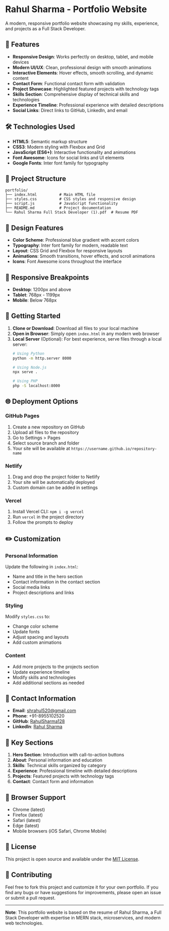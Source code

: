 # Rahul Sharma - Portfolio Website

A modern, responsive portfolio website showcasing my skills, experience, and projects as a Full Stack Developer.

## 🚀 Features

- **Responsive Design**: Works perfectly on desktop, tablet, and mobile devices
- **Modern UI/UX**: Clean, professional design with smooth animations
- **Interactive Elements**: Hover effects, smooth scrolling, and dynamic content
- **Contact Form**: Functional contact form with validation
- **Project Showcase**: Highlighted featured projects with technology tags
- **Skills Section**: Comprehensive display of technical skills and technologies
- **Experience Timeline**: Professional experience with detailed descriptions
- **Social Links**: Direct links to GitHub, LinkedIn, and email

## 🛠️ Technologies Used

- **HTML5**: Semantic markup structure
- **CSS3**: Modern styling with Flexbox and Grid
- **JavaScript (ES6+)**: Interactive functionality and animations
- **Font Awesome**: Icons for social links and UI elements
- **Google Fonts**: Inter font family for typography

## 📁 Project Structure

```
portfolio/
├── index.html          # Main HTML file
├── styles.css          # CSS styles and responsive design
├── script.js           # JavaScript functionality
├── README.md           # Project documentation
└── Rahul Sharma Full Stack Developer (1).pdf  # Resume PDF
```

## 🎨 Design Features

- **Color Scheme**: Professional blue gradient with accent colors
- **Typography**: Inter font family for modern, readable text
- **Layout**: CSS Grid and Flexbox for responsive layouts
- **Animations**: Smooth transitions, hover effects, and scroll animations
- **Icons**: Font Awesome icons throughout the interface

## 📱 Responsive Breakpoints

- **Desktop**: 1200px and above
- **Tablet**: 768px - 1199px
- **Mobile**: Below 768px

## 🚀 Getting Started

1. **Clone or Download**: Download all files to your local machine
2. **Open in Browser**: Simply open `index.html` in any modern web browser
3. **Local Server** (Optional): For best experience, serve files through a local server:
   ```bash
   # Using Python
   python -m http.server 8000
   
   # Using Node.js
   npx serve .
   
   # Using PHP
   php -S localhost:8000
   ```

## 🌐 Deployment Options

### GitHub Pages
1. Create a new repository on GitHub
2. Upload all files to the repository
3. Go to Settings > Pages
4. Select source branch and folder
5. Your site will be available at `https://username.github.io/repository-name`

### Netlify
1. Drag and drop the project folder to Netlify
2. Your site will be automatically deployed
3. Custom domain can be added in settings

### Vercel
1. Install Vercel CLI: `npm i -g vercel`
2. Run `vercel` in the project directory
3. Follow the prompts to deploy

## ✏️ Customization

### Personal Information
Update the following in `index.html`:
- Name and title in the hero section
- Contact information in the contact section
- Social media links
- Project descriptions and links

### Styling
Modify `styles.css` to:
- Change color scheme
- Update fonts
- Adjust spacing and layouts
- Add custom animations

### Content
- Add more projects to the projects section
- Update experience timeline
- Modify skills and technologies
- Add additional sections as needed

## 📧 Contact Information

- **Email**: shrahul520@gmail.com
- **Phone**: +91-8955102520
- **GitHub**: [RahulSharma128](https://github.com/RahulSharma128)
- **LinkedIn**: [Rahul Sharma](https://www.linkedin.com/in/rahul-sharma-b02486224/)

## 🎯 Key Sections

1. **Hero Section**: Introduction with call-to-action buttons
2. **About**: Personal information and education
3. **Skills**: Technical skills organized by category
4. **Experience**: Professional timeline with detailed descriptions
5. **Projects**: Featured projects with technology tags
6. **Contact**: Contact form and information

## 🔧 Browser Support

- Chrome (latest)
- Firefox (latest)
- Safari (latest)
- Edge (latest)
- Mobile browsers (iOS Safari, Chrome Mobile)

## 📄 License

This project is open source and available under the [MIT License](LICENSE).

## 🤝 Contributing

Feel free to fork this project and customize it for your own portfolio. If you find any bugs or have suggestions for improvements, please open an issue or submit a pull request.

---

**Note**: This portfolio website is based on the resume of Rahul Sharma, a Full Stack Developer with expertise in MERN stack, microservices, and modern web technologies.
